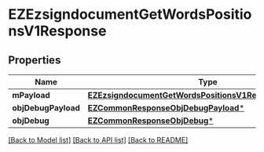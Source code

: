 # EZEzsigndocumentGetWordsPositionsV1Response

## Properties
Name | Type | Description | Notes
------------ | ------------- | ------------- | -------------
**mPayload** | [**EZEzsigndocumentGetWordsPositionsV1ResponseMPayload***](EZEzsigndocumentGetWordsPositionsV1ResponseMPayload.md) |  | 
**objDebugPayload** | [**EZCommonResponseObjDebugPayload***](EZCommonResponseObjDebugPayload.md) |  | [optional] 
**objDebug** | [**EZCommonResponseObjDebug***](EZCommonResponseObjDebug.md) |  | [optional] 

[[Back to Model list]](../README.md#documentation-for-models) [[Back to API list]](../README.md#documentation-for-api-endpoints) [[Back to README]](../README.md)


